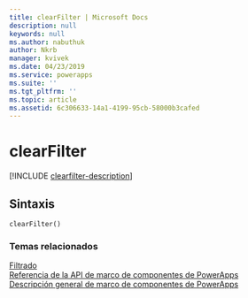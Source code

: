 ```yaml
---
title: clearFilter | Microsoft Docs
description: null
keywords: null
ms.author: nabuthuk
author: Nkrb
manager: kvivek
ms.date: 04/23/2019
ms.service: powerapps
ms.suite: ''
ms.tgt_pltfrm: ''
ms.topic: article
ms.assetid: 6c306633-14a1-4199-95cb-58000b3cafed
---
```


# <a name="clearfilter"></a>clearFilter

[!INCLUDE [clearfilter-description](includes/clearfilter-description.md)]

## <a name="syntax"></a>Sintaxis

`clearFilter()`

### <a name="related-topics"></a>Temas relacionados

[Filtrado](../filtering.md)<br/>
[Referencia de la API de marco de componentes de PowerApps](../../reference/index.md)<br/>
[Descripción general de marco de componentes de PowerApps](../../overview.md)